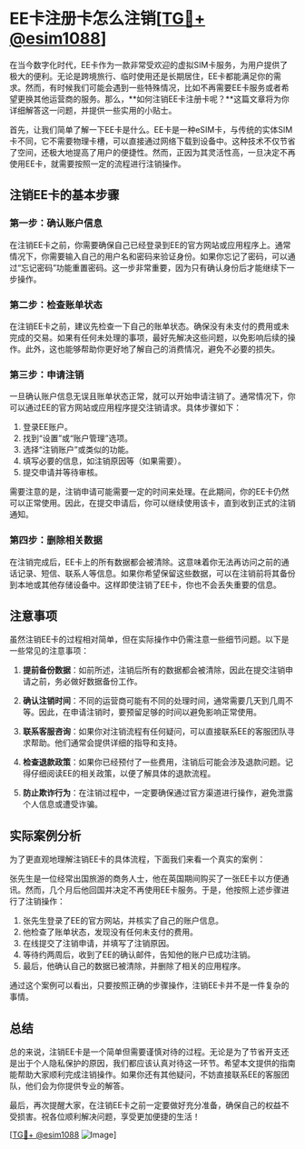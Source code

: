 # EE卡注册卡怎么注销[[TG💪+ @esim1088](https://t.me/s/esim1088)]

在当今数字化时代，EE卡作为一款非常受欢迎的虚拟SIM卡服务，为用户提供了极大的便利。无论是跨境旅行、临时使用还是长期居住，EE卡都能满足你的需求。然而，有时候我们可能会遇到一些特殊情况，比如不再需要EE卡服务或者希望更换其他运营商的服务。那么，**如何注销EE卡注册卡呢？**这篇文章将为你详细解答这一问题，并提供一些实用的小贴士。

首先，让我们简单了解一下EE卡是什么。EE卡是一种eSIM卡，与传统的实体SIM卡不同，它不需要物理卡槽，可以直接通过网络下载到设备中。这种技术不仅节省了空间，还极大地提高了用户的便捷性。然而，正因为其灵活性高，一旦决定不再使用EE卡，就需要按照一定的流程进行注销操作。

## 注销EE卡的基本步骤

### 第一步：确认账户信息
在注销EE卡之前，你需要确保自己已经登录到EE的官方网站或应用程序上。通常情况下，你需要输入自己的用户名和密码来验证身份。如果你忘记了密码，可以通过“忘记密码”功能重置密码。这一步非常重要，因为只有确认身份后才能继续下一步操作。

### 第二步：检查账单状态
在注销EE卡之前，建议先检查一下自己的账单状态。确保没有未支付的费用或未完成的交易。如果有任何未处理的事项，最好先解决这些问题，以免影响后续的操作。此外，这也能够帮助你更好地了解自己的消费情况，避免不必要的损失。

### 第三步：申请注销
一旦确认账户信息无误且账单状态正常，就可以开始申请注销了。通常情况下，你可以通过EE的官方网站或应用程序提交注销请求。具体步骤如下：

1. 登录EE账户。
2. 找到“设置”或“账户管理”选项。
3. 选择“注销账户”或类似的功能。
4. 填写必要的信息，如注销原因等（如果需要）。
5. 提交申请并等待审核。

需要注意的是，注销申请可能需要一定的时间来处理。在此期间，你的EE卡仍然可以正常使用。因此，在提交申请后，你可以继续使用该卡，直到收到正式的注销通知。

### 第四步：删除相关数据
在注销完成后，EE卡上的所有数据都会被清除。这意味着你无法再访问之前的通话记录、短信、联系人等信息。如果你希望保留这些数据，可以在注销前将其备份到本地或其他存储设备中。这样即使注销了EE卡，你也不会丢失重要的信息。

## 注意事项

虽然注销EE卡的过程相对简单，但在实际操作中仍需注意一些细节问题。以下是一些常见的注意事项：

1. **提前备份数据**：如前所述，注销后所有的数据都会被清除，因此在提交注销申请之前，务必做好数据备份工作。
   
2. **确认注销时间**：不同的运营商可能有不同的处理时间，通常需要几天到几周不等。因此，在申请注销时，要预留足够的时间以避免影响正常使用。

3. **联系客服咨询**：如果你对注销流程有任何疑问，可以直接联系EE的客服团队寻求帮助。他们通常会提供详细的指导和支持。

4. **检查退款政策**：如果你已经预付了一些费用，注销后可能会涉及退款问题。记得仔细阅读EE的相关政策，以便了解具体的退款流程。

5. **防止欺诈行为**：在注销过程中，一定要确保通过官方渠道进行操作，避免泄露个人信息或遭受诈骗。

## 实际案例分析

为了更直观地理解注销EE卡的具体流程，下面我们来看一个真实的案例：

张先生是一位经常出国旅游的商务人士，他在英国期间购买了一张EE卡以方便通讯。然而，几个月后他回国并决定不再使用EE卡服务。于是，他按照上述步骤进行了注销操作：

1. 张先生登录了EE的官方网站，并核实了自己的账户信息。
2. 他检查了账单状态，发现没有任何未支付的费用。
3. 在线提交了注销申请，并填写了注销原因。
4. 等待约两周后，收到了EE的确认邮件，告知他的账户已成功注销。
5. 最后，他确认自己的数据已被清除，并删除了相关的应用程序。

通过这个案例可以看出，只要按照正确的步骤操作，注销EE卡并不是一件复杂的事情。

## 总结

总的来说，注销EE卡是一个简单但需要谨慎对待的过程。无论是为了节省开支还是出于个人隐私保护的原因，我们都应该认真对待这一环节。希望本文提供的指南能帮助大家顺利完成注销操作。如果你还有其他疑问，不妨直接联系EE的客服团队，他们会为你提供专业的解答。

最后，再次提醒大家，在注销EE卡之前一定要做好充分准备，确保自己的权益不受损害。祝各位顺利解决问题，享受更加便捷的生活！

[[TG💪+ @esim1088](https://t.me/s/esim1088) ![Image](https://i.postimg.cc/4NQfJmqS/Snipaste-2025-05-13-00-14-12.png)]